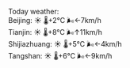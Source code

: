 Today weather:  
Beijing: ☀️   🌡️+2°C 🌬️←7km/h  
Tianjin: ☀️   🌡️+8°C 🌬️↑11km/h  
Shijiazhuang: ☀️   🌡️+5°C 🌬️←4km/h  
Tangshan: ☀️   🌡️+6°C 🌬️←9km/h  
